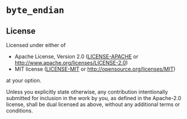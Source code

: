 # `byte_endian`

## License

Licensed under either of

- Apache License, Version 2.0 ([LICENSE-APACHE](LICENSE-APACHE) or
  http://www.apache.org/licenses/LICENSE-2.0)
- MIT license ([LICENSE-MIT](LICENSE-MIT) or http://opensource.org/licenses/MIT)

at your option.

Unless you explicitly state otherwise, any contribution intentionally submitted for inclusion in the work by you,
as defined in the Apache-2.0 license, shall be dual licensed as above, without any additional terms or conditions.
